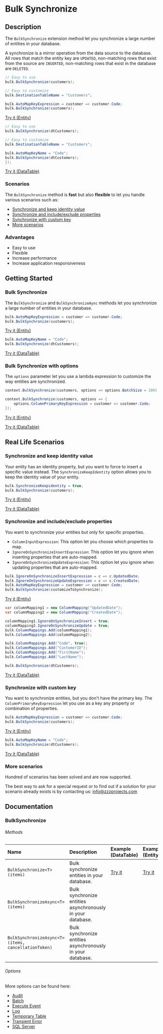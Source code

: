 # Bulk Synchronize

## Description

The `BulkSynchronize` extension method let you synchronize a large number of entities in your database.

A synchronize is a mirror operation from the data source to the database. All rows that match the entity key are `UPDATED`, non-matching rows that exist from the source are `INSERTED`, non-matching rows that exist in the database are `DELETED`.

```csharp
// Easy to use
bulk.BulkSynchronize(customers);

// Easy to customize
bulk.DestinationTableName = "Customers";

bulk.AutoMapKeyExpression = customer => customer.Code;
bulk.BulkSynchronize(customers);
```
[Try it (Entity)](https://dotnetfiddle.net/06N89k)

```csharp
// Easy to use
bulk.BulkSynchronize(dtCustomers);

// Easy to customize
bulk.DestinationTableName = "Customers";

bulk.AutoMapKeyName = "Code";
bulk.BulkSynchronize(dtCustomers);
});
```
[Try it (DataTable)](https://dotnetfiddle.net/RLvbF1)

### Scenarios
The `BulkSynchronize` method is **fast** but also **flexible** to let you handle various scenarios such as:
- [Synchronize and keep identity value](#synchronize-and-keep-identity-value)
- [Synchronize and include/exclude properties](#synchronize-and-includeexclude-properties)
- [Synchronize with custom key](#synchronize-with-custom-key)
- [More scenarios](#more-scenarios)

### Advantages
- Easy to use
- Flexible
- Increase performance
- Increase application responsiveness

## Getting Started

### Bulk Synchronize
The `BulkSynchronize` and `BulkSynchronizeAync` methods let you synchronize a large number of entities in your database.

```csharp
bulk.AutoMapKeyExpression = customer => customer.Code;
bulk.BulkSynchronize(customers);
```
[Try it (Entity)](https://dotnetfiddle.net/rd4Qm2)

```csharp
bulk.AutoMapKeyName = "Code";
bulk.BulkSynchronize(dtCustomers);
```
[Try it (DataTable)](https://dotnetfiddle.net/LMLvFy)

### Bulk Synchronize with options
The `options` parameter let you use a lambda expression to customize the way entities are synchronized.

```csharp
context.BulkSynchronize(customers, options => options.BatchSize = 100);

context.BulkSynchronize(customers, options => {
    options.ColumnPrimaryKeyExpression = customer => customer.Code;
});
```
[Try it (Entity)](https://dotnetfiddle.net/P4j6y4)

[Try it (DataTable)](https://dotnetfiddle.net/Z3QmQH) 

## Real Life Scenarios

### Synchronize and keep identity value
Your entity has an identity property, but you want to force to insert a specific value instead. The `SynchronizeKeepIdentity` option allows you to keep the identity value of your entity.

```csharp
bulk.SynchronizeKeepidentity = true;
bulk.BulkSynchronize(customers);
```
[Try it (Entity)](https://dotnetfiddle.net/P6txGi)

[Try it (DataTable)](https://dotnetfiddle.net/U8ARaT)

### Synchronize and include/exclude properties
You want to synchronize your entities but only for specific properties.

- `ColumnInputExpression`: This option let you choose which properties to map.
- `IgnoreOnSynchronizeInsertExpression`: This option let you ignore when inserting properties that are auto-mapped.
- `IgnoreOnSynchronizeUpdateExpression`: This option let you ignore when updating properties that are auto-mapped.

```csharp
bulk.IgnoreOnSynchronizeInsertExpression = c => c.UpdatedDate;
bulk.IgnoreOnSynchronizeUpdateExpression = c => c.CreatedDate;
bulk.AutoMapKeyExpression = customer => customer.Code;
bulk.BulkSynchronize(customizeToSynchronize);
```
[Try it (Entity)](https://dotnetfiddle.net/4u3Mxf)

```csharp
var columnMapping1 = new ColumnMapping("UpdatedDate");
var columnMapping2 = new ColumnMapping("CreatedDate");

columnMapping1.IgnoreOnSynchronizeInsert = true;
columnMapping2.IgnoreOnSynchronizeUpdate = true;
bulk.ColumnMappings.Add(columnMapping1);
bulk.ColumnMappings.Add(columnMapping2);

bulk.ColumnMappings.Add("Code", true);
bulk.ColumnMappings.Add("CustomerID");
bulk.ColumnMappings.Add("FirstName");
bulk.ColumnMappings.Add("LastName");

bulk.BulkSynchronize(dtCustomers);
```
[Try it (DataTable)](https://dotnetfiddle.net/bAq5hA)  

### Synchronize with custom key
You want to synchronize entities, but you don't have the primary key. The `ColumnPrimaryKeyExpression` let you use as a key any property or combination of properties.

```csharp
bulk.AutoMapKeyExpression = customer => customer.Code;
bulk.BulkSynchronize(customers);   
```
[Try it (Entity)](https://dotnetfiddle.net/oEShFh)

```csharp
bulk.AutoMapKeyName = "Code";
bulk.BulkSynchronize(dtCustomers);
```
[Try it (DataTable)](https://dotnetfiddle.net/SGkrot)  

### More scenarios
Hundred of scenarios has been solved and are now supported.

The best way to ask for a special request or to find out if a solution for your scenario already exists is by contacting us:
info@zzzprojects.com

## Documentation

### BulkSynchronize

###### Methods

| Name | Description | Example (DataTable) | Example (Entity) |
| :--- | :---------- | :------ | :------ |
| `BulkSynchronize<T>(items)` | Bulk synchronize entities in your database. | [Try it](https://dotnetfiddle.net/DM5xFj) | [Try it](https://dotnetfiddle.net/LwkmNL) |
| `BulkSynchronizeAsync<T>(items)` | Bulk synchronize entities asynchronously in your database. | |
| `BulkSynchronizeAsync<T>(items, cancellationToken)` | Bulk synchronize entities asynchronously in your database. | |

###### Options
More options can be found here:

- [Audit](https://bulk-operations.net/audit)
- [Batch](https://bulk-operations.net/batch)
- [Execute Event](https://bulk-operations.net/execute-event)
- [Log](https://bulk-operations.net/log)
- [Temporary Table](https://bulk-operations.net/temporary-table)
- [Transient Error](https://bulk-operations.net/transient-error)
- [SQL Server](https://bulk-operations.net/sql-server)
